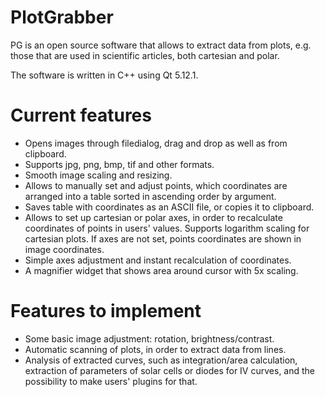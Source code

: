 # PlotGrabber

PG is an open source software that allows to extract data from plots, e.g. those that are used in scientific articles, both cartesian and polar.

The software is written in C++ using Qt 5.12.1.

Current features
================

* Opens images through filedialog, drag and drop as well as from clipboard.
* Supports jpg, png, bmp, tif and other formats.
* Smooth image scaling and resizing.
* Allows to manually set and adjust points, which coordinates are arranged into a table sorted in ascending order by argument.
* Saves table with coordinates as an ASCII file, or copies it to clipboard.
* Allows to set up cartesian or polar axes, in order to recalculate coordinates of points in users' values. Supports logarithm scaling for cartesian plots. If axes are not set, points coordinates are shown in image coordinates.
* Simple axes adjustment and instant recalculation of coordinates.
* A magnifier widget that shows area around cursor with 5x scaling.

Features to implement
=====================

* Some basic image adjustment: rotation, brightness/contrast.
* Automatic scanning of plots, in order to extract data from lines.
* Analysis of extracted curves, such as integration/area calculation, extraction of parameters of solar cells or diodes for IV curves, and the possibility to make users' plugins for that.
